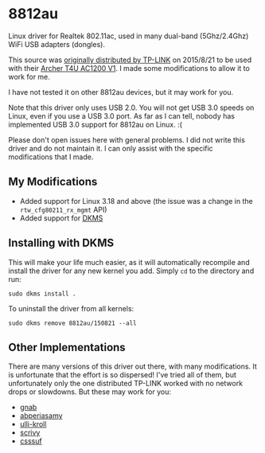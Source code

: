 8812au
======

Linux driver for Realtek 802.11ac, used in many dual-band (5Ghz/2.4Ghz) WiFi USB adapters (dongles).

This source was [originally distributed by TP-LINK](http://www.tplink.com/be/support/download/?model=Archer+T4U&version=V1) on 2015/8/21 to be used with their [Archer T4U AC1200 V1](http://www.tplink.com/be/products/details/?model=Archer+T4U). I made some modifications to allow it to work for me.

I have not tested it on other 8812au devices, but it may work for you.

Note that this driver only uses USB 2.0. You will not get USB 3.0 speeds on Linux, even if you use a USB 3.0 port. As far as I can tell, nobody has implemented USB 3.0 support for 8812au on Linux. :(

Please don't open issues here with general problems. I did not write this driver and do not maintain it. I can only assist with the specific modifications that I made.


My Modifications
----------------

* Added support for Linux 3.18 and above (the issue was a change in the `rtw_cfg80211_rx_mgmt` API)
* Added support for [DKMS](http://linux.dell.com/dkms/)


Installing with DKMS
--------------------

This will make your life much easier, as it will automatically recompile and install the driver for any new kernel you add. Simply `cd` to the directory and run:

    sudo dkms install .

To uninstall the driver from all kernels:

    sudo dkms remove 8812au/150821 --all


Other Implementations
---------------------

There are many versions of this driver out there, with many modifications. It is unfortunate that the effort is so dispersed! I've tried all of them, but unfortunately only the one distributed TP-LINK worked with no network drops or slowdowns. But these may work for you:

* [gnab](https://github.com/gnab/rtl8812au)
* [abperiasamy](https://github.com/abperiasamy/rtl8812AU\_8821AU\_linux)
* [ulli-kroll](https://github.com/ulli-kroll/rtl8821au)
* [scrivy](https://github.com/scrivy/rtl8812AU\_8821AU\_linux)
* [csssuf](https://github.com/csssuf/rtl8812au)
